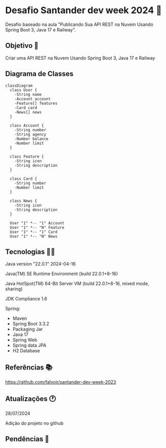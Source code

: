 # Desafio Santander dev week 2024 🚩

Desafio baseado na aula "Publicando Sua API REST na Nuvem Usando Spring Boot 3, Java 17 e Railway".

## Objetivo 📜

Criar uma API REST na Nuvem Usando Spring Boot 3, Java 17 e Railway

## Diagrama de Classes

```mermaid
classDiagram
  class User {
    -String name
    -Account account
    -Feature[] features
    -Card card
    -News[] news
  }

  class Account {
    -String number
    -String agency
    -Number balance
    -Number limit
  }

  class Feature {
    -String icon
    -String description
  }

  class Card {
    -String number
    -Number limit
  }

  class News {
    -String icon
    -String description
  }

  User "1" *-- "1" Account
  User "1" *-- "N" Feature
  User "1" *-- "1" Card
  User "1" *-- "N" News
```

## Tecnologias 👨‍💻

Java version "22.0.1" 2024-04-16

Java(TM) SE Runtime Environment (build 22.0.1+8-16)

Java HotSpot(TM) 64-Bit Server VM (build 22.0.1+8-16, mixed mode, sharing)

JDK Compliance 1.6

Spring:
- Maven
- Spring Boot 3.3.2
- Packaging Jar
- Java 17
- Spring Web
- Spring data JPA
- H2 Database




## Referências 📚

https://github.com/falvojr/santander-dev-week-2023

## Atualizações 🕐

28/07/2024

Adição do projeto no github

## Pendências 🚨

